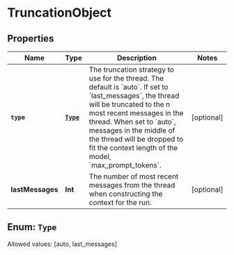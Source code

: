 

# TruncationObject


## Properties

Name | Type | Description | Notes
------------ | ------------- | ------------- | -------------
**`type`** | [**`Type`**](#`Type`) | The truncation strategy to use for the thread. The default is &#x60;auto&#x60;. If set to &#x60;last_messages&#x60;, the thread will be truncated to the n most recent messages in the thread. When set to &#x60;auto&#x60;, messages in the middle of the thread will be dropped to fit the context length of the model, &#x60;max_prompt_tokens&#x60;. |  [optional]
**lastMessages** | **Int** | The number of most recent messages from the thread when constructing the context for the run. |  [optional]


## Enum: `Type`
Allowed values: [auto, last_messages]




